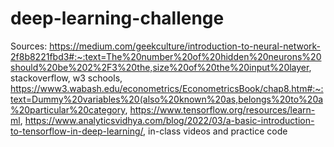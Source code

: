 # deep-learning-challenge

Sources: https://medium.com/geekculture/introduction-to-neural-network-2f8b8221fbd3#:~:text=The%20number%20of%20hidden%20neurons%20should%20be%202%2F3%20the,size%20of%20the%20input%20layer, 
stackoverflow, w3 schools,
https://www3.wabash.edu/econometrics/EconometricsBook/chap8.htm#:~:text=Dummy%20variables%20(also%20known%20as,belongs%20to%20a%20particular%20category,
https://www.tensorflow.org/resources/learn-ml,
https://www.analyticsvidhya.com/blog/2022/03/a-basic-introduction-to-tensorflow-in-deep-learning/,
in-class videos and practice code
